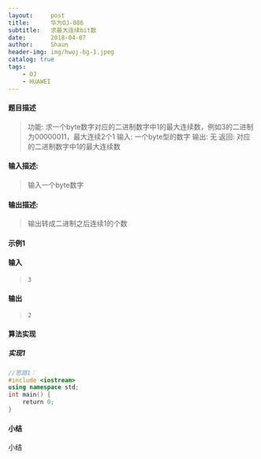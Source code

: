 ```yaml
---
layout:     post
title:      华为OJ-086
subtitle:   求最大连续bit数
date:       2018-04-07
author:     Shaun
header-img: img/hwoj-bg-1.jpeg
catalog: true
tags:
    - OJ
    - HUAWEI
---
```



#### 题目描述

> 功能: 求一个byte数字对应的二进制数字中1的最大连续数，例如3的二进制为00000011，最大连续2个1
> 输入: 一个byte型的数字
> 输出: 无
> 返回: 对应的二进制数字中1的最大连续数

#### 输入描述:

> 输入一个byte数字

#### 输出描述:

> 输出转成二进制之后连续1的个数

#### 示例1

#### 输入

> ```
>3
> ```

#### 输出

> ```
> 2
> ```



#### 算法实现



##### 实现1

```C++
//思路1：
#include <iostream>
using namespace std;
int main() {
    return 0;
}
```




#### 小结

小结






